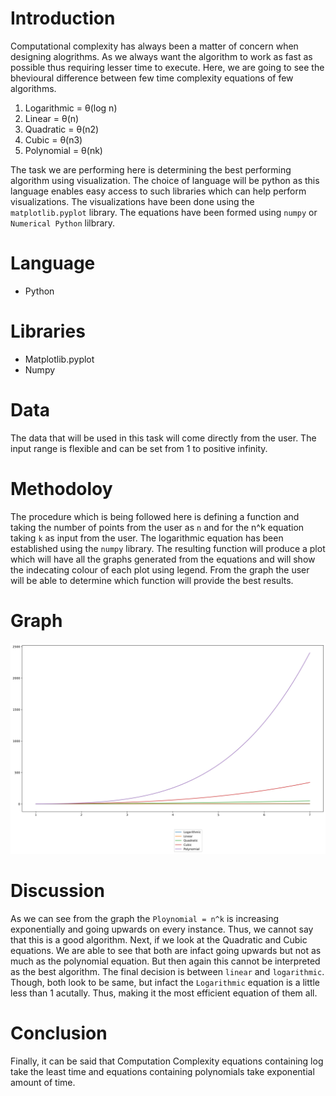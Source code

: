 # Introduction
Computational complexity has always been a matter of concern when designing alogrithms. As we always want the algorithm to work as fast as possible thus requiring lesser time to execute. Here, we are going to see the bhevioural difference between few time complexity equations of few algorithms. 

1. Logarithmic = θ(log n)
2. Linear = θ(n)
3. Quadratic = θ(n2)
4. Cubic = θ(n3)
5. Polynomial = θ(nk)

The task we are performing here is determining the best performing algorithm using visualization. The choice of language will be python as this language enables easy access to such libraries which can help perform visualizations. The visualizations have been done using the `matplotlib.pyplot` library. The equations have been formed using `numpy` or `Numerical Python` lilbrary.

# Language
- Python

# Libraries
- Matplotlib.pyplot
- Numpy

# Data
The data that will be used in this task will come directly from the user. The input range is flexible and can be set from 1 to positive infinity.

# Methodoloy
The procedure which is being followed here is defining a function and taking the number of points from the user as `n` and for the n^k equation taking `k` as input from the user. The logarithmic equation has been established using the `numpy` library. The resulting function will produce a plot which will have all the graphs generated from the equations and will show the indecating colour of each plot using legend. From the graph the user will be able to determine which function will provide the best results.

# Graph
![](graphs.jpg) 

# Discussion
As we can see from the graph the `Ploynomial = n^k` is increasing exponentially and going upwards on every instance. Thus, we cannot say that this is a good algorithm. Next, if we look at the Quadratic and Cubic equations. We are able to see that both are infact going upwards but not as much as the polynomial equation. But then again this cannot be interpreted as the best algorithm. The final decision is between `linear` and `logarithmic`. Though, both look to be same, but infact the `Logarithmic` equation is a little less than 1 acutally. Thus, making it the most efficient equation of them all.

# Conclusion
Finally, it can be said that Computation Complexity equations containing log take the least time and equations containing polynomials take exponential amount of time.
